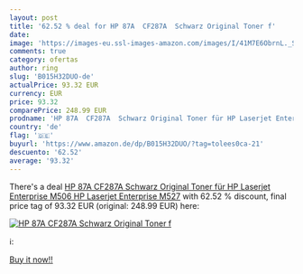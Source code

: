 ```yaml
---
layout: post
title: '62.52 % deal for HP 87A  CF287A  Schwarz Original Toner f'
date: 
image: 'https://images-eu.ssl-images-amazon.com/images/I/41M7E6ObrnL._SL200_.jpg'
comments: true
category: ofertas
author: ring
slug: 'B015H32DUO-de'
actualPrice: 93.32 EUR
currency: EUR
price: 93.32
comparePrice: 248.99 EUR
prodname: 'HP 87A  CF287A  Schwarz Original Toner für HP Laserjet Enterprise M506  HP Laserjet Enterprise M527'
country: 'de'
flag: '🇩🇪'
buyurl: 'https://www.amazon.de/dp/B015H32DUO/?tag=tolees0ca-21'
descuento: '62.52'
average: '93.32'
---
```


There's a deal [HP 87A  CF287A  Schwarz Original Toner für HP Laserjet Enterprise M506  HP Laserjet Enterprise M527](https://www.amazon.de/dp/B015H32DUO/?tag=tolees0ca-21)  with  62.52 % discount, final price tag of  93.32 EUR (original: 248.99 EUR) here:

[![HP 87A  CF287A  Schwarz Original Toner f](https://images-eu.ssl-images-amazon.com/images/I/41M7E6ObrnL._SL200_.jpg)](https://www.amazon.de/dp/B015H32DUO/?tag=tolees0ca-21)

ℹ️:


[Buy it now!!](https://www.amazon.de/dp/B015H32DUO/?tag=tolees0ca-21)
